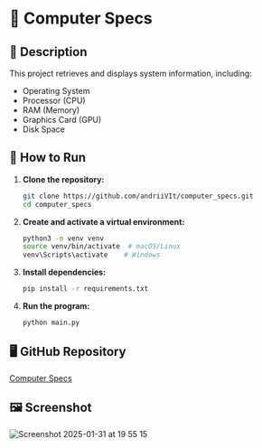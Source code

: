 # 📌 Computer Specs

## 🔹 Description

This project retrieves and displays system information, including:

*   Operating System
*   Processor (CPU)
*   RAM (Memory)
*   Graphics Card (GPU)
*   Disk Space

## 🚀 How to Run

1.  **Clone the repository:**

    ```bash
    git clone https://github.com/andriiVIt/computer_specs.git 
    cd computer_specs
    ```

2.  **Create and activate a virtual environment:**

    ```bash
    python3 -m venv venv
    source venv/bin/activate  # macOS/Linux
    venv\Scripts\activate    # Windows
    ```

3.  **Install dependencies:**

    ```bash
    pip install -r requirements.txt
    ```

4.  **Run the program:**

    ```bash
    python main.py
    ```

## 🖥️ GitHub Repository

[Computer Specs](https://github.com/andriiVIt/computer_specs)

## 🖼️ Screenshot

![Screenshot 2025-01-31 at 19 55 15](https://github.com/user-attachments/assets/b324aaac-a0c8-4b43-87e7-35299b55eb86)



 

 
 

 





